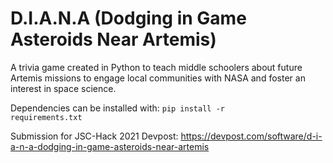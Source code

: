# D.I.A.N.A (Dodging in Game Asteroids Near Artemis)

A trivia game created in Python to teach middle schoolers about future Artemis missions to engage local communities with NASA and foster an interest in space science.

Dependencies can be installed with:
<code>pip install -r requirements.txt</code>

Submission for JSC-Hack 2021
Devpost: https://devpost.com/software/d-i-a-n-a-dodging-in-game-asteroids-near-artemis
